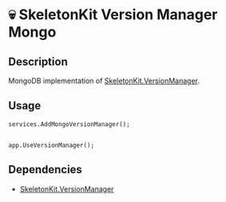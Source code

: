 ﻿# 💀 SkeletonKit Version Manager Mongo

## Description
MongoDB implementation of [SkeletonKit.VersionManager](https://github.com/zahichemaly/SkeletonKit/tree/master/src/VersionManager).

## Usage

```
services.AddMongoVersionManager();


app.UseVersionManager();
```

## Dependencies
* [SkeletonKit.VersionManager](https://github.com/zahichemaly/SkeletonKit/tree/master/src/VersionManager)
